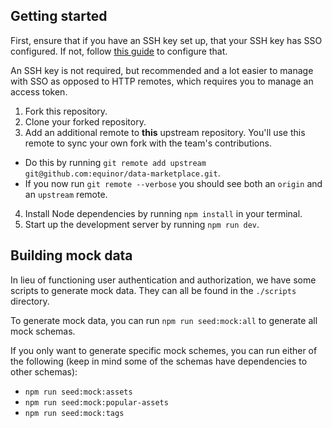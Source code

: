 ## Getting started

First, ensure that if you have an SSH key set up, that your SSH key has SSO configured. If not, follow [this guide](https://docs.github.com/en/enterprise-cloud@latest/authentication/authenticating-with-saml-single-sign-on/authorizing-an-ssh-key-for-use-with-saml-single-sign-on) to configure that.

An SSH key is not required, but recommended and a lot easier to manage with SSO as opposed to HTTP remotes, which requires you to manage an access token.

1. Fork this repository.
2. Clone your forked repository.
3. Add an additional remote to **this** upstream repository. You'll use this remote to sync your own fork with the team's contributions.
  - Do this by running `git remote add upstream git@github.com:equinor/data-marketplace.git`.
  - If you now run `git remote --verbose` you should see both an `origin` and an `upstream` remote.
4. Install Node dependencies by running `npm install` in your terminal.
5. Start up the development server by running `npm run dev`.

## Building mock data

In lieu of functioning user authentication and authorization, we have some scripts to generate mock data. They can all be found in the `./scripts` directory.

To generate mock data, you can run `npm run seed:mock:all` to generate all mock schemas.

If you only want to generate specific mock schemes, you can run either of the following (keep in mind some of the schemas have dependencies to other schemas):

- `npm run seed:mock:assets`
- `npm run seed:mock:popular-assets`
- `npm run seed:mock:tags`
